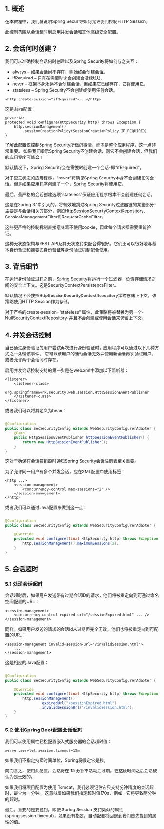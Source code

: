 ## 1. 概述

在本教程中，我们将说明Spring Security如何允许我们控制HTTP Session。

此控制范围从会话超时到启用并发会话和其他高级安全配置。

## 2. 会话何时创建？

我们可以准确控制会话何时创建以及Spring Security将如何与之交互：

+ always – 如果会话尚不存在，则始终会创建会话。
+ ifRequired – 只有在需要时才会创建会话(默认)。
+ never – 框架本身永远不会创建会话，但如果它已经存在，它将使用它。
+ stateless – Spring Security不会创建或使用任何会话。

 ```
 <http create-session="ifRequired">...</http>
 ```

这是Java配置：

```
@Override
protected void configure(HttpSecurity http) throws Exception {
    http.sessionManagement()
        .sessionCreationPolicy(SessionCreationPolicy.IF_REQUIRED)
}
```

了解此配置仅控制Spring Security所做的事情，而不是整个应用程序，这一点非常重要。
如果我们指示Spring Security不创建会话，则它不会创建会话，但我们的应用程序可能会！

默认情况下，Spring Security会在需要时创建一个会话-即“ifRequired”。

对于更无状态的应用程序，“never”将确保Spring Security本身不会创建任何会话。但是如果应用程序创建了一个，Spring Security将使用它。

最后，最严格的会话创建选项“stateless”保证应用程序根本不会创建任何会话。

这是在Spring 3.1中引入的，将有效地跳过Spring
Security过滤器链的某些部分-主要是与会话相关的部分，例如HttpSessionSecurityContextRepository、SessionManagementFilter和RequestCacheFilter。

这些更严格的控制机制直接意味着不使用cookie，因此每个请求都需要重新验证。

这种无状态架构与REST API及其无状态约束配合得很好。它们还可以很好地与基本身份验证和摘要式身份验证等身份验证机制配合使用。

## 3. 背后细节

在运行身份验证过程之前，Spring Security将运行一个过滤器，负责存储请求之间的安全上下文。这是SecurityContextPersistenceFilter。

默认情况下会按照HttpSessionSecurityContextRepository策略存储上下文，该策略使用HTTP Session作为存储。

对于严格的create-session=”stateless” 属性，此策略将被替换为另一个-NullSecurityContextRepository-并且不会创建或使用会话来保留上下文。

## 4. 并发会话控制

当已通过身份验证的用户尝试再次进行身份验证时，应用程序可以通过以下几种方式之一处理该事件。
它可以使用户的活动会话无效并使用新会话再次验证用户，或者允许两个会话同时存在。

启用并发会话控制支持的第一步是在web.xml中添加以下监听器：

```
<listener>
    <listener-class>
        org.springframework.security.web.session.HttpSessionEventPublisher
    </listener-class>
</listener>
```

或者我们可以将其定义为bean：

```java

@Configuration
public class SecSecurityConfig extends WebSecurityConfigurerAdapter {
    @Bean
    public HttpSessionEventPublisher httpSessionEventPublisher() {
        return new HttpSessionEventPublisher();
    }
}
```

这对于确保在会话被销毁时通知Spring Security会话注册表至关重要。

为了允许同一用户有多个并发会话，应在XML配置中使用<session-management>标签：

```
<http ...>
    <session-management>
        <concurrency-control max-sessions="2" />
    </session-management>
</http>
```

或者我们可以通过Java配置来做到这一点：

```java

@Configuration
public class SecSecurityConfig extends WebSecurityConfigurerAdapter {

    @Override
    protected void configure(final HttpSecurity http) throws Exception {
        http.sessionManagement().maximumSessions(2);
    }
}
```

## 5. 会话超时

### 5.1 处理会话超时

会话超时后，如果用户发送带有过期会话ID的请求，他们将被重定向到可通过命名空间配置的URL：

```
<session-management>
    <concurrency-control expired-url="/sessionExpired.html" ... />
</session-management>
```

同样，如果用户发送的请求的会话id未过期但完全无效，他们也将被重定向到可配置的URL：

```text
<session-management invalid-session-url="/invalidSession.html">
    ...
</session-management>
```

这是相应的Java配置：

```java

@Configuration
public class SecSecurityConfig extends WebSecurityConfigurerAdapter {

    @Override
    protected void configure(final HttpSecurity http) throws Exception {
        http.sessionManagement()
                .expiredUrl("/sessionExpired.html")
                .invalidSessionUrl("/invalidSession.html");
    }
}
```

### 5.2 使用Spring Boot配置会话超时

我们可以使用属性轻松配置嵌入式服务器的会话超时值：

```properties
server.servlet.session.timeout=15m
```

如果我们不指定持续时间单位，Spring将假定它是秒。

简而言之，使用此配置，会话将在 15 分钟不活动后过期。在这段时间之后会话被认为是无效的。

如果我们将项目配置为使用 Tomcat，我们必须记住它只支持分钟精度的会话超时，最少为一分钟。
这意味着如果我们指定超时值170s，例如，它将导致两分钟的超时。

最后，重要的是要提到，即使 Spring Session 支持类似的属性(spring.session.timeout)，如果没有指定，自动配置将回退到我们首先提到的属性的值。